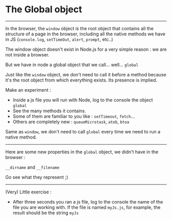 # The Global object

---

In the browser, the `window` object is the root object that contains all the structure of a page in the browser, including all the native methods we have in JS (`console.log`, `setTimeOut`, `alert`, `prompt`, etc..)

The window object doesn't exist in Node.js for a very simple reason : we are not inside a browser.

But we have in node a global object that we call... well... `global`

Just like the `window` object, we don't need to call it before a method because it's the root object from which everything exists. Its presence is implied.

Make an experiment :

- Inside a js file you will run with Node, log to the console the object `global`
- See the many methods it contains.
- Some of them are familiar to you like : `setTimeout`, `fetch`...
- Others are completely new : `queueMicrotask`, `atob`, `btoa`

Same as `window`, we don't need to call `global` every time we need to run a native method.

---

Here are some new properties in the `global` object, we didn't have in the browser :

`__dirname` and `__filename`

Go see what they represent ;)

---

(Very) Little exercise :

- After three seconds you ran a js file, log to the console the name of the file you are working with. If the file is named `myJs.js`, for example, the result should be the string `myJs`
